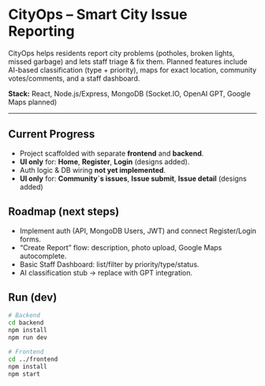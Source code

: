 # CityOps – Smart City Issue Reporting

CityOps helps residents report city problems (potholes, broken lights, missed garbage) and lets staff triage & fix them. Planned features include AI-based classification (type + priority), maps for exact location, community votes/comments, and a staff dashboard.

**Stack:** React, Node.js/Express, MongoDB (Socket.IO, OpenAI GPT, Google Maps planned)

---

## Current Progress
- Project scaffolded with separate **frontend** and **backend**.
- **UI only** for: **Home**, **Register**, **Login** (designs added).
- Auth logic & DB wiring **not yet implemented**.
- **UI only** for: **Community`s issues**, **Issue submit**, **Issue detail** (designs added)

## Roadmap (next steps)
- Implement auth (API, MongoDB Users, JWT) and connect Register/Login forms.
- “Create Report” flow: description, photo upload, Google Maps autocomplete.
- Basic Staff Dashboard: list/filter by priority/type/status.
- AI classification stub → replace with GPT integration.

## Run (dev)
```bash
# Backend
cd backend
npm install
npm run dev

# Frontend
cd ../frontend
npm install
npm start
